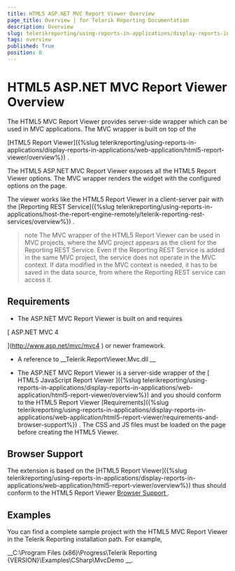 ```yaml
---
title: HTML5 ASP.NET MVC Report Viewer Overview
page_title: Overview | for Telerik Reporting Documentation
description: Overview
slug: telerikreporting/using-reports-in-applications/display-reports-in-applications/web-application/html5-asp.net-mvc-report-viewer/overview
tags: overview
published: True
position: 0
---
```


# HTML5 ASP.NET MVC Report Viewer Overview



The HTML5 MVC Report Viewer provides server-side wrapper which can be used in MVC applications. The MVC wrapper is built on top of the
        
[HTML5 Report Viewer]({%slug telerikreporting/using-reports-in-applications/display-reports-in-applications/web-application/html5-report-viewer/overview%})
.
      


The HTML5 ASP.NET MVC Report Viewer exposes all the HTML5 Report Viewer options.
        The MVC wrapper renders the widget with the configured options on the page.
      


The viewer works like the HTML5 Report Viewer in a client-server pair with the 
[Reporting REST Service]({%slug telerikreporting/using-reports-in-applications/host-the-report-engine-remotely/telerik-reporting-rest-services/overview%})
.
      


>note The MVC wrapper of the HTML5 Report Viewer can be used in MVC projects, where the MVC project appears as the client for the Reporting REST Service.          Even if the Reporting REST Service is added in the same MVC project, the service does not operate in the MVC context.          If data modified in the MVC context is needed, it has to be saved in the data source, from where the Reporting REST service can access it.        


## Requirements

* The ASP.NET MVC Report Viewer is built on and requires
              
[                  ASP.NET MVC 4
                
](http://www.asp.net/mvc/mvc4
)              or newer framework.
            


* A reference to 
__Telerik.ReportViewer.Mvc.dll
__

* The ASP.NET MVC Report Viewer is a server-side wrapper of the 
[
                HTML5 JavaScript Report Viewer
              ]({%slug telerikreporting/using-reports-in-applications/display-reports-in-applications/web-application/html5-report-viewer/overview%})
 and you should conform to the HTML5 Report Viewer 
[Requirements]({%slug telerikreporting/using-reports-in-applications/display-reports-in-applications/web-application/html5-report-viewer/requirements-and-browser-support%})
.
              The CSS and JS files must be loaded on the page before creating the HTML5 Viewer.
            


## Browser Support

The extension is based on the 
[HTML5 Report Viewer]({%slug telerikreporting/using-reports-in-applications/display-reports-in-applications/web-application/html5-report-viewer/overview%})
 thus should conform
          to the HTML5 Report Viewer 
[Browser Support
](143e5c03-e69d-416f-9ac0-85c397b22b8e#BrowserSupport).
        


## Examples

You can find a complete sample project with the HTML5 MVC Report Viewer in the Telerik Reporting installation path. For example,
          
__C:\Program Files (x86)\Progress\Telerik Reporting {VERSION}\Examples\CSharp\MvcDemo
__.
        

